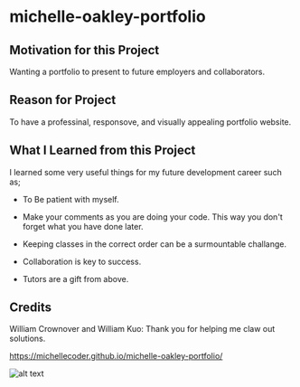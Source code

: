 # michelle-oakley-portfolio

## Motivation for this Project

Wanting a portfolio to present to future employers and collaborators.

## Reason for Project

To have a professinal, responsove, and visually appealing portfolio website. 

## What I Learned from this Project

I learned some very useful things for my future development career such as;

   *  To Be patient with myself.

   *  Make your comments as you are doing your code. This way you don't forget what you have done later.

   *  Keeping classes in the correct order can be a surmountable challange.

   *  Collaboration is key to success. 

   *  Tutors are a gift from above. 


## Credits

William Crownover and William Kuo: Thank you for helping me claw out solutions.


 https://michellecoder.github.io/michelle-oakley-portfolio/

![alt text](Portfolio-screenshot.png)



